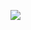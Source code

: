 [![](https://jitpack.io/v/BebraMorgan/StatesCore.svg)](https://jitpack.io/#BebraMorgan/StatesCore) 
